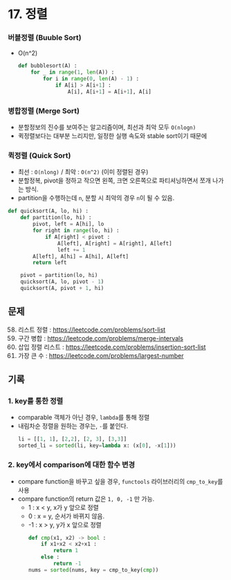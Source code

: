 # 17. 정렬

### 버블정렬 (Buuble Sort)

- O(n^2)
  ```python
  def bubblesort(A) :
      for _ in range(1, len(A)) :
          for i in range(0, len(A) - 1) :
              if A[i] > A[i+1] :
                  A[i], A[i+1] = A[i+1], A[i]
  ```

### 병합정렬 (Merge Sort)

- 분할정보의 진수를 보여주는 알고리즘이며, 최선과 최악 모두 `O(nlogn)`
- 퀵정렬보다는 대부분 느리지만, 일정한 실행 속도와 stable sort이기 때문에

### 퀵정렬 (Quick Sort)

- 최선 : `O(nlong)` / 최악 : `O(n^2)` (이미 정렬된 경우)
- 분할정복, pivot을 정하고 작으면 왼쪽, 크면 오른쪽으로 파티셔닝하면서 쪼개 나가는 방식.
- partition을 수행하는데 `n`, 분할 시 최악의 경우 `n`이 될 수 있음.

```python
def quicksort(A, lo, hi) :
    def partition(lo, hi) :
        pivot, left = A[hi], lo
        for right in range(lo, hi) :
            if A[right] < pivot :
                A[left], A[right] = A[right], A[left]
                left += 1
        A[left], A[hi] = A[hi], A[left]
        return left

    pivot = partition(lo, hi)
    quicksort(A, lo, pivot - 1)
    quicksort(A, pivot + 1, hi)
```

## 문제

58. 리스트 정렬 : https://leetcode.com/problems/sort-list
59. 구간 병합 : https://leetcode.com/problems/merge-intervals
60. 삽입 정렬 리스트 : https://leetcode.com/problems/insertion-sort-list
61. 가장 큰 수 : https://leetcode.com/problems/largest-number

## 기록

### 1. key를 통한 정렬

- comparable 객체가 아닌 경우, `lambda`를 통해 정렬
- 내림차순 정렬을 원하는 경우는, `-`를 붙인다.
  ```python
  li = [[1, 1], [2,2], [2, 3], [3,3]]
  sorted_li = sorted(li, key=lambda x: (x[0], -x[1]))
  ```

### 2. key에서 comparison에 대한 함수 변경

- compare function을 바꾸고 싶을 경우, `functools` 라이브러리의 `cmp_to_key`를 사용
- compare function의 return 값은 `1, 0, -1` 만 가능.
  - 1 : x < y, x가 y 앞으로 정렬
  - 0 : x = y, 순서가 바뀌지 않음.
  - -1 : x > y, y가 x 앞으로 정렬
    ```python
    def cmp(x1, x2) -> bool :
        if x1+x2 < x2+x1 :
            return 1
        else :
            return -1
    nums = sorted(nums, key = cmp_to_key(cmp))
    ```
